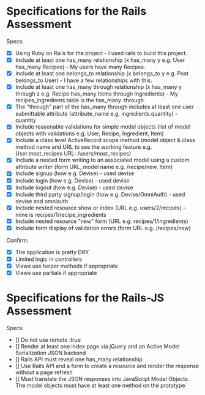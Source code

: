 # Specifications for the Rails Assessment

Specs:
- [x] Using Ruby on Rails for the project - I used rails to build this project.
- [x] Include at least one has_many relationship (x has_many y e.g. User has_many Recipes) - My users have many Recipes.
- [x] Include at least one belongs_to relationship (x belongs_to y e.g. Post belongs_to User) - I have a few relationships with this.
- [x] Include at least one has_many through relationship (x has_many y through z e.g. Recipe has_many Items through Ingredients) - My recipes_ingredients table is the has_many :through.
- [x] The "through" part of the has_many through includes at least one user submittable attribute (attribute_name e.g. ingredients.quantity) - quantity
- [x] Include reasonable validations for simple model objects (list of model objects with validations e.g. User, Recipe, Ingredient, Item)
- [x] Include a class level ActiveRecord scope method (model object & class method name and URL to see the working feature e.g. User.most_recipes URL: /users/most_recipes)
- [x] Include a nested form writing to an associated model using a custom attribute writer (form URL, model name e.g. /recipe/new, Item)
- [x] Include signup (how e.g. Devise) - used devise
- [x] Include login (how e.g. Devise) - used devise
- [x] Include logout (how e.g. Devise) - used devise
- [x] Include third party signup/login (how e.g. Devise/OmniAuth) - used devise and omniauth
- [x] Include nested resource show or index (URL e.g. users/2/recipes) - mine is recipes/1/recipe_ingredients
- [x] Include nested resource "new" form (URL e.g. recipes/1/ingredients)
- [x] Include form display of validation errors (form URL e.g. /recipes/new)

Confirm:
- [x] The application is pretty DRY
- [x] Limited logic in controllers
- [x] Views use helper methods if appropriate
- [x] Views use partials if appropriate

# Specifications for the Rails-JS Assessment
Specs:
- [] Do not use remote :true
- [] Render at least one index page via jQuery and an Active Model Serialization JSON backend
- [] Rails API must reveal one has_many relationship
- [] Use Rails API and a form to create a resource and render the response without a page refresh
- [] Must translate the JSON responses into JavaScript Model Objects. The model objects must have at least one method on
      the prototype.
